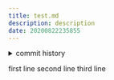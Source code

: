 ```yaml
---
title: test.md
description: description
date: 20200822235855
---
```

<!-- history area start -->
<details><summary>commit history</summary><div><ol>
<li>2020/08/22 23:58:55 14170c3</li>
<li>2020/08/22 14:13:57 cf65255</li>
<li>2020/08/16 21:57:08 7340969</li>
</ol></div></details>
<!-- history area end -->
<!-- START doctoc -->
<!-- END doctoc -->

first line
second line
third line
